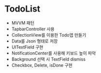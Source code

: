 # TodoList

* MVVM 패턴
* TapbarController 사용
* CollectionView를 이용한 Todo앱 만들기 
* Data를 Json 형태로 저장
* UITextField 구현
* NotificationCenter를 사용해 키보드 높이 파악
* Background 선택 시 TextField dismiss
* Checkbox, Delete, isDone 구현

